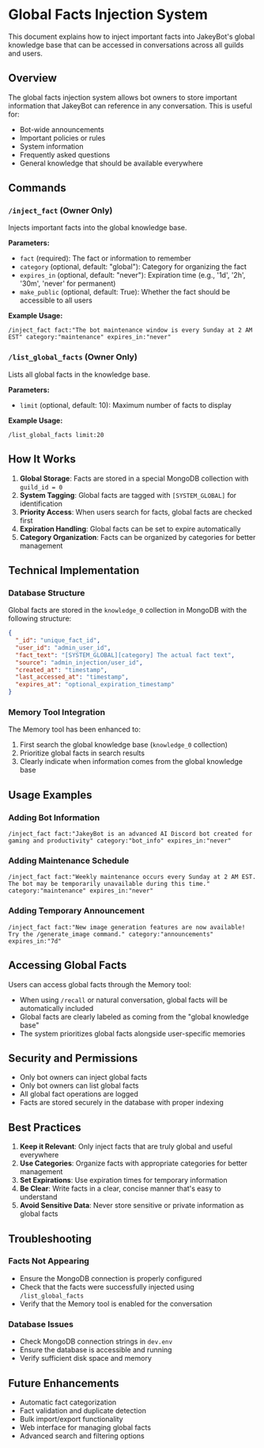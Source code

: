 # Global Facts Injection System

This document explains how to inject important facts into JakeyBot's global knowledge base that can be accessed in conversations across all guilds and users.

## Overview

The global facts injection system allows bot owners to store important information that JakeyBot can reference in any conversation. This is useful for:
- Bot-wide announcements
- Important policies or rules
- System information
- Frequently asked questions
- General knowledge that should be available everywhere

## Commands

### `/inject_fact` (Owner Only)
Injects important facts into the global knowledge base.

**Parameters:**
- `fact` (required): The fact or information to remember
- `category` (optional, default: "global"): Category for organizing the fact
- `expires_in` (optional, default: "never"): Expiration time (e.g., '1d', '2h', '30m', 'never' for permanent)
- `make_public` (optional, default: True): Whether the fact should be accessible to all users

**Example Usage:**
```
/inject_fact fact:"The bot maintenance window is every Sunday at 2 AM EST" category:"maintenance" expires_in:"never"
```

### `/list_global_facts` (Owner Only)
Lists all global facts in the knowledge base.

**Parameters:**
- `limit` (optional, default: 10): Maximum number of facts to display

**Example Usage:**
```
/list_global_facts limit:20
```

## How It Works

1. **Global Storage**: Facts are stored in a special MongoDB collection with `guild_id = 0`
2. **System Tagging**: Global facts are tagged with `[SYSTEM_GLOBAL]` for identification
3. **Priority Access**: When users search for facts, global facts are checked first
4. **Expiration Handling**: Global facts can be set to expire automatically
5. **Category Organization**: Facts can be organized by categories for better management

## Technical Implementation

### Database Structure
Global facts are stored in the `knowledge_0` collection in MongoDB with the following structure:
```json
{
  "_id": "unique_fact_id",
  "user_id": "admin_user_id",
  "fact_text": "[SYSTEM_GLOBAL][category] The actual fact text",
  "source": "admin_injection/user_id",
  "created_at": "timestamp",
  "last_accessed_at": "timestamp",
  "expires_at": "optional_expiration_timestamp"
}
```

### Memory Tool Integration
The Memory tool has been enhanced to:
1. First search the global knowledge base (`knowledge_0` collection)
2. Prioritize global facts in search results
3. Clearly indicate when information comes from the global knowledge base

## Usage Examples

### Adding Bot Information
```
/inject_fact fact:"JakeyBot is an advanced AI Discord bot created for gaming and productivity" category:"bot_info" expires_in:"never"
```

### Adding Maintenance Schedule
```
/inject_fact fact:"Weekly maintenance occurs every Sunday at 2 AM EST. The bot may be temporarily unavailable during this time." category:"maintenance" expires_in:"never"
```

### Adding Temporary Announcement
```
/inject_fact fact:"New image generation features are now available! Try the /generate_image command." category:"announcements" expires_in:"7d"
```

## Accessing Global Facts

Users can access global facts through the Memory tool:
- When using `/recall` or natural conversation, global facts will be automatically included
- Global facts are clearly labeled as coming from the "global knowledge base"
- The system prioritizes global facts alongside user-specific memories

## Security and Permissions

- Only bot owners can inject global facts
- Only bot owners can list global facts
- All global fact operations are logged
- Facts are stored securely in the database with proper indexing

## Best Practices

1. **Keep it Relevant**: Only inject facts that are truly global and useful everywhere
2. **Use Categories**: Organize facts with appropriate categories for better management
3. **Set Expirations**: Use expiration times for temporary information
4. **Be Clear**: Write facts in a clear, concise manner that's easy to understand
5. **Avoid Sensitive Data**: Never store sensitive or private information as global facts

## Troubleshooting

### Facts Not Appearing
- Ensure the MongoDB connection is properly configured
- Check that the facts were successfully injected using `/list_global_facts`
- Verify that the Memory tool is enabled for the conversation

### Database Issues
- Check MongoDB connection strings in `dev.env`
- Ensure the database is accessible and running
- Verify sufficient disk space and memory

## Future Enhancements

- Automatic fact categorization
- Fact validation and duplicate detection
- Bulk import/export functionality
- Web interface for managing global facts
- Advanced search and filtering options

